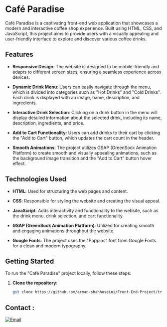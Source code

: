 # Café Paradise

Café Paradise is a captivating front-end web application that showcases a modern and interactive coffee shop experience. Built using HTML, CSS, and JavaScript, this project aims to provide users with a visually appealing and user-friendly interface to explore and discover various coffee drinks.

## Features

- **Responsive Design**: The website is designed to be mobile-friendly and adapts to different screen sizes, ensuring a seamless experience across devices.

- **Dynamic Drink Menu**: Users can easily navigate through the menu, which is divided into categories such as "Hot Drinks" and "Cold Drinks". Each drink is displayed with an image, name, description, and ingredients.

- **Interactive Drink Selection**: Clicking on a drink button in the menu will display detailed information about the selected drink, including its name, description, ingredients, and price.

- **Add to Cart Functionality**: Users can add drinks to their cart by clicking the "Add to Cart" button, which updates the cart count in the header.

- **Smooth Animations**: The project utilizes GSAP (GreenSock Animation Platform) to create smooth and visually appealing animations, such as the background image transition and the "Add to Cart" button hover effect.

## Technologies Used

- **HTML**: Used for structuring the web pages and content.

- **CSS**: Responsible for styling the website and creating the visual appeal.

- **JavaScript**: Adds interactivity and functionality to the website, such as the drink menu, drink selection, and cart functionality.

- **GSAP (GreenSock Animation Platform)**: Utilized for creating smooth and engaging animations throughout the website.

- **Google Fonts**: The project uses the "Poppins" font from Google Fonts for a clean and modern typography.

## Getting Started

To run the "Café Paradise" project locally, follow these steps:

1. **Clone the repository**:
   ```bash
   git clone https://github.com/arman-shahhoseini/Front-End-Project/tree/0699a6b6b5dc0a8c2a115e90b0b7f549a950bc69/Coffee%20Website


## Contact :
[![Email](https://img.shields.io/badge/Email-%23D14836.svg?logo=gmail&logoColor=white)](mailto:shahhoseiniarman@gmail.com)